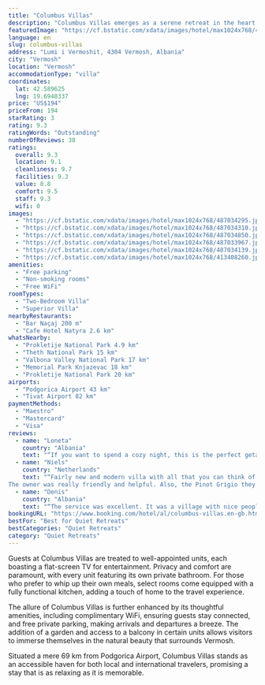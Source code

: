 ```yaml
---
title: "Columbus Villas"
description: "Columbus Villas emerges as a serene retreat in the heart of Vermosh, located within the picturesque Shkoder County."
featuredImage: "https://cf.bstatic.com/xdata/images/hotel/max1024x768/487034295.jpg?k=c532386a74eaa1510014ca30a212707fb16a6a3efea57d80ec6f49d6d51bbecd&o=&hp=1"
language: en
slug: columbus-villas
address: "Lumi i Vermoshit, 4304 Vermosh, Albania"
city: "Vermosh"
location: "Vermosh"
accommodationType: "villa"
coordinates:
  lat: 42.589625
  lng: 19.6948337
price: "US$194"
priceFrom: 194
starRating: 3
rating: 9.3
ratingWords: "Outstanding"
numberOfReviews: 38
ratings:
  overall: 9.3
  location: 9.1
  cleanliness: 9.7
  facilities: 9.3
  value: 8.8
  comfort: 9.5
  staff: 9.3
  wifi: 0
images:
  - "https://cf.bstatic.com/xdata/images/hotel/max1024x768/487034295.jpg?k=c532386a74eaa1510014ca30a212707fb16a6a3efea57d80ec6f49d6d51bbecd&o=&hp=1"
  - "https://cf.bstatic.com/xdata/images/hotel/max1024x768/487034310.jpg?k=049f9d3a6bd942a8bd6992b4c990083b0904b9ecd3aae02e7eac64615eaee7bf&o=&hp=1"
  - "https://cf.bstatic.com/xdata/images/hotel/max1024x768/487034850.jpg?k=6502c3465008b7b898abd70402f8a25f33cc692980aa38c16b517a8c0523c23c&o=&hp=1"
  - "https://cf.bstatic.com/xdata/images/hotel/max1024x768/487033967.jpg?k=0de5fda9421bec80fd9df9b9d9124a5c35fc85298b242c0c5ad86d8e22693ef1&o=&hp=1"
  - "https://cf.bstatic.com/xdata/images/hotel/max1024x768/487034139.jpg?k=1d582cc4f30c48fad5f82c02f88d67eed2b55f2a08c0bdf9961fee5d5305e3ca&o=&hp=1"
  - "https://cf.bstatic.com/xdata/images/hotel/max1024x768/413408260.jpg?k=462f1c62bb0514501dff9dd84ca6539e8b942677f57a8343aaaffa046996d472&o=&hp=1"
amenities:
  - "Free parking"
  - "Non-smoking rooms"
  - "Free WiFi"
roomTypes:
  - "Two-Bedroom Villa"
  - "Superior Villa"
nearbyRestaurants:
  - "Bar Naçaj 200 m"
  - "Cafe Hotel Natyra 2.6 km"
whatsNearby:
  - "Prokletije National Park 4.9 km"
  - "Theth National Park 15 km"
  - "Valbona Valley National Park 17 km"
  - "Memorial Park Knjazevac 18 km"
  - "Prokletije National Park 20 km"
airports:
  - "Podgorica Airport 43 km"
  - "Tivat Airport 82 km"
paymentMethods:
  - "Maestro"
  - "Mastercard"
  - "Visa"
reviews:
  - name: "Loneta"
    country: "Albania"
    text: "“If you want to spend a cozy night, this is the perfect getaway villa. The ambiance was wonderfully quiet and cozy, and all the facilities provided ensured a comfortable retreat.”"
  - name: "Niels"
    country: "Netherlands"
    text: "“Fairly new and modern villa with all that you can think of. Beautiful environment, good beds and a fireplace made our stay simply unforgettable.
The owner was really friendly and helpful. Also, the Pinot Grigio they sell is one of the best we ever...”"
  - name: "Denis"
    country: "Albania"
    text: "“The service was excellent. It was a village with nice people.”"
bookingURL: "https://www.booking.com/hotel/al/columbus-villas.en-gb.html?aid=8035640"
bestFor: "Best for Quiet Retreats"
bestCategories: "Quiet Retreats"
category: "Quiet Retreats"
---
```


Guests at Columbus Villas are treated to well-appointed units, each boasting a flat-screen TV for entertainment. Privacy and comfort are paramount, with every unit featuring its own private bathroom. For those who prefer to whip up their own meals, select rooms come equipped with a fully functional kitchen, adding a touch of home to the travel experience.

The allure of Columbus Villas is further enhanced by its thoughtful amenities, including complimentary WiFi, ensuring guests stay connected, and free private parking, making arrivals and departures a breeze. The addition of a garden and access to a balcony in certain units allows visitors to immerse themselves in the natural beauty that surrounds Vermosh.

Situated a mere 69 km from Podgorica Airport, Columbus Villas stands as an accessible haven for both local and international travelers, promising a stay that is as relaxing as it is memorable.